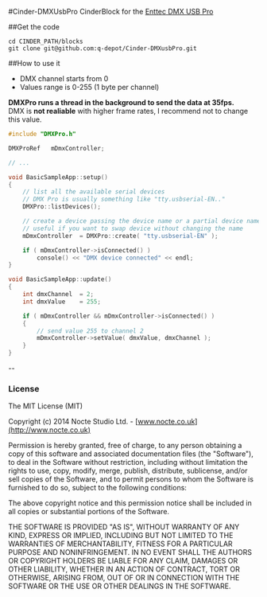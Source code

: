#Cinder-DMXUsbPro
CinderBlock for the [Enttec DMX USB Pro](https://www.enttec.com/?main_menu=Products&pn=70304)

##Get the code
```
cd CINDER_PATH/blocks  
git clone git@github.com:q-depot/Cinder-DMXusbPro.git
```

##How to use it

* DMX channel starts from 0
* Values range is 0-255 (1 byte per channel)

__DMXPro runs a thread in the background to send the data at 35fps.__  
DMX is __not realiable__ with higher frame rates, I recommend not to change this value.


```C++
#include "DMXPro.h"

DMXProRef	mDmxController;

// ...

void BasicSampleApp::setup()
{
	// list all the available serial devices
	// DMX Pro is usually something like "tty.usbserial-EN.."
	DMXPro::listDevices();

	// create a device passing the device name or a partial device name
	// useful if you want to swap device without changing the name
    mDmxController  = DMXPro::create( "tty.usbserial-EN" );

	if ( mDmxController->isConnected() )
		console() << "DMX device connected" << endl;
}

void BasicSampleApp::update()
{
	int dmxChannel	= 2;
	int dmxValue 	= 255;

	if ( mDmxController && mDmxController->isConnected() )
    {
    	// send value 255 to channel 2
        mDmxController->setValue( dmxValue, dmxChannel );
    }
}

```

--

### License
The MIT License (MIT)

Copyright (c) 2014 Nocte Studio Ltd. - [www.nocte.co.uk](http://www.nocte.co.uk)

Permission is hereby granted, free of charge, to any person obtaining a copy
of this software and associated documentation files (the "Software"), to deal
in the Software without restriction, including without limitation the rights
to use, copy, modify, merge, publish, distribute, sublicense, and/or sell
copies of the Software, and to permit persons to whom the Software is
furnished to do so, subject to the following conditions:

The above copyright notice and this permission notice shall be included in
all copies or substantial portions of the Software.

THE SOFTWARE IS PROVIDED "AS IS", WITHOUT WARRANTY OF ANY KIND, EXPRESS OR
IMPLIED, INCLUDING BUT NOT LIMITED TO THE WARRANTIES OF MERCHANTABILITY,
FITNESS FOR A PARTICULAR PURPOSE AND NONINFRINGEMENT. IN NO EVENT SHALL THE
AUTHORS OR COPYRIGHT HOLDERS BE LIABLE FOR ANY CLAIM, DAMAGES OR OTHER
LIABILITY, WHETHER IN AN ACTION OF CONTRACT, TORT OR OTHERWISE, ARISING FROM,
OUT OF OR IN CONNECTION WITH THE SOFTWARE OR THE USE OR OTHER DEALINGS IN
THE SOFTWARE.